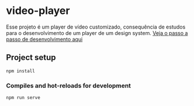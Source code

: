 # video-player

Esse projeto é um player de vídeo customizado, consequência de estudos para o desenvolvimento de um player de um design system.
[Veja o passo a passo de desenvolvimento aqui](./roteiro/roteiro-video-player.md)

## Project setup

```
npm install
```

### Compiles and hot-reloads for development

```
npm run serve
```
